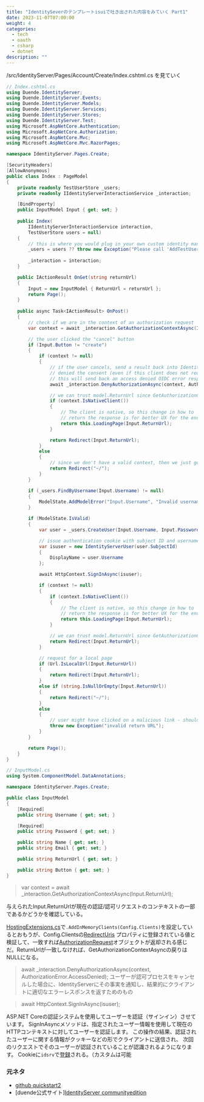 ```yaml
---
title: "IdentitySeverのテンプレートisuiで吐き出された内容をみていく Part1"
date: 2023-11-07T07:00:00
weight: 4
categories:
  - tech
  - oauth
  - csharp
  - dotnet
description: ""
---
```


/src/IdentityServer/Pages/Account/Create/Index.cshtml.cs を見ていく

```csharp
// Index.cshtml.cs
using Duende.IdentityServer;
using Duende.IdentityServer.Events;
using Duende.IdentityServer.Models;
using Duende.IdentityServer.Services;
using Duende.IdentityServer.Stores;
using Duende.IdentityServer.Test;
using Microsoft.AspNetCore.Authentication;
using Microsoft.AspNetCore.Authorization;
using Microsoft.AspNetCore.Mvc;
using Microsoft.AspNetCore.Mvc.RazorPages;

namespace IdentityServer.Pages.Create;

[SecurityHeaders]
[AllowAnonymous]
public class Index : PageModel
{
    private readonly TestUserStore _users;
    private readonly IIdentityServerInteractionService _interaction;

    [BindProperty]
    public InputModel Input { get; set; }
        
    public Index(
        IIdentityServerInteractionService interaction,
        TestUserStore users = null)
    {
        // this is where you would plug in your own custom identity management library (e.g. ASP.NET Identity)
        _users = users ?? throw new Exception("Please call 'AddTestUsers(TestUsers.Users)' on the IIdentityServerBuilder in Startup or remove the TestUserStore from the AccountController.");
            
        _interaction = interaction;
    }

    public IActionResult OnGet(string returnUrl)
    {
        Input = new InputModel { ReturnUrl = returnUrl };
        return Page();
    }
        
    public async Task<IActionResult> OnPost()
    {
        // check if we are in the context of an authorization request
        var context = await _interaction.GetAuthorizationContextAsync(Input.ReturnUrl);

        // the user clicked the "cancel" button
        if (Input.Button != "create")
        {
            if (context != null)
            {
                // if the user cancels, send a result back into IdentityServer as if they 
                // denied the consent (even if this client does not require consent).
                // this will send back an access denied OIDC error response to the client.
                await _interaction.DenyAuthorizationAsync(context, AuthorizationError.AccessDenied);

                // we can trust model.ReturnUrl since GetAuthorizationContextAsync returned non-null
                if (context.IsNativeClient())
                {
                    // The client is native, so this change in how to
                    // return the response is for better UX for the end user.
                    return this.LoadingPage(Input.ReturnUrl);
                }

                return Redirect(Input.ReturnUrl);
            }
            else
            {
                // since we don't have a valid context, then we just go back to the home page
                return Redirect("~/");
            }
        }

        if (_users.FindByUsername(Input.Username) != null)
        {
            ModelState.AddModelError("Input.Username", "Invalid username");
        }

        if (ModelState.IsValid)
        {
            var user = _users.CreateUser(Input.Username, Input.Password, Input.Name, Input.Email);

            // issue authentication cookie with subject ID and username
            var isuser = new IdentityServerUser(user.SubjectId)
            {
                DisplayName = user.Username
            };

            await HttpContext.SignInAsync(isuser);

            if (context != null)
            {
                if (context.IsNativeClient())
                {
                    // The client is native, so this change in how to
                    // return the response is for better UX for the end user.
                    return this.LoadingPage(Input.ReturnUrl);
                }

                // we can trust model.ReturnUrl since GetAuthorizationContextAsync returned non-null
                return Redirect(Input.ReturnUrl);
            }

            // request for a local page
            if (Url.IsLocalUrl(Input.ReturnUrl))
            {
                return Redirect(Input.ReturnUrl);
            }
            else if (string.IsNullOrEmpty(Input.ReturnUrl))
            {
                return Redirect("~/");
            }
            else
            {
                // user might have clicked on a malicious link - should be logged
                throw new Exception("invalid return URL");
            }
        }

        return Page();
    }
}

// InputModel.cs
using System.ComponentModel.DataAnnotations;

namespace IdentityServer.Pages.Create;

public class InputModel
{
    [Required]
    public string Username { get; set; }

    [Required]
    public string Password { get; set; }

    public string Name { get; set; }
    public string Email { get; set; }

    public string ReturnUrl { get; set; }

    public string Button { get; set; }
}
```

> var context = await _interaction.GetAuthorizationContextAsync(Input.ReturnUrl);

与えられたInput.ReturnUrlが現在の認証/認可リクエストのコンテキストの一部であるかどうかを確認している。

[HostingExtensions.cs](https://github.com/DuendeSoftware/Samples/blob/main/IdentityServer/v6/Quickstarts/2_InteractiveAspNetCore/src/IdentityServer/HostingExtensions.cs#L17C13-L17C48)で`.AddInMemoryClients(Config.Clients)`を設定しているとおもうが、Config.Clientsの[RedirectUris](https://github.com/DuendeSoftware/Samples/blob/3ac92c3ebf892e6c07fce4b47140fd525a30a7b4/IdentityServer/v6/Quickstarts/2_InteractiveAspNetCore/src/IdentityServer/Config.cs#L58) プロパティに登録されている値と検証して、一致すれば[AuthorizationRequest](https://identityserver4.readthedocs.io/en/latest/reference/interactionservice.html#authorizationrequest)オブジェクトが返却される感じだ。ReturnUrlが一致しなければ、GetAuthorizationContextAsyncの戻りはNULLになる。

> await _interaction.DenyAuthorizationAsync(context, AuthorizationError.AccessDenied);
ユーザーが認可プロセスをキャンセルした場合に、IdentityServerにその事実を通知し、結果的にクライアントに適切なエラーレスポンスを返すためのもの

> await HttpContext.SignInAsync(isuser);

ASP.NET Coreの認証システムを使用してユーザーを認証（サインイン）させています。
SignInAsyncメソッドは、指定されたユーザー情報を使用して現在のHTTPコンテキストに対してユーザーを認証します。
この操作の結果、認証されたユーザーに関する情報がクッキーなどの形でクライアントに送信され、
次回のリクエストでそのユーザーが認証されていることが認識されるようになります。
Cookieに`idsrv`で[登録](https://github.com/IdentityServer/IdentityServer4/blob/main/src/IdentityServer4/src/IdentityServerConstants.cs#L15)される。（カスタムは可能

### 元ネタ

- [github quickstart2](https://github.com/DuendeSoftware/Samples/blob/main/IdentityServer/v6/Quickstarts/2_InteractiveAspNetCore/src/IdentityServer/IdentityServer.csproj)
- [duende公式サイト][IdentityServer communityedition](https://duendesoftware.com/products/communityedition)
